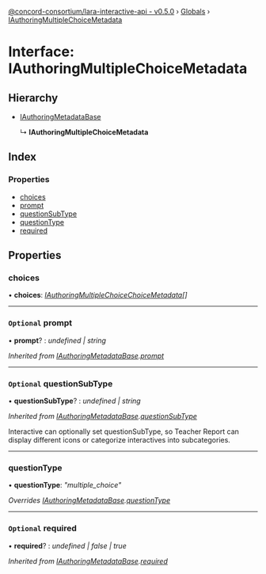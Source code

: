 [@concord-consortium/lara-interactive-api - v0.5.0](../README.md) › [Globals](../globals.md) › [IAuthoringMultipleChoiceMetadata](iauthoringmultiplechoicemetadata.md)

# Interface: IAuthoringMultipleChoiceMetadata

## Hierarchy

* [IAuthoringMetadataBase](iauthoringmetadatabase.md)

  ↳ **IAuthoringMultipleChoiceMetadata**

## Index

### Properties

* [choices](iauthoringmultiplechoicemetadata.md#choices)
* [prompt](iauthoringmultiplechoicemetadata.md#optional-prompt)
* [questionSubType](iauthoringmultiplechoicemetadata.md#optional-questionsubtype)
* [questionType](iauthoringmultiplechoicemetadata.md#questiontype)
* [required](iauthoringmultiplechoicemetadata.md#optional-required)

## Properties

###  choices

• **choices**: *[IAuthoringMultipleChoiceChoiceMetadata](iauthoringmultiplechoicechoicemetadata.md)[]*

___

### `Optional` prompt

• **prompt**? : *undefined | string*

*Inherited from [IAuthoringMetadataBase](iauthoringmetadatabase.md).[prompt](iauthoringmetadatabase.md#optional-prompt)*

___

### `Optional` questionSubType

• **questionSubType**? : *undefined | string*

*Inherited from [IAuthoringMetadataBase](iauthoringmetadatabase.md).[questionSubType](iauthoringmetadatabase.md#optional-questionsubtype)*

Interactive can optionally set questionSubType, so Teacher Report can display different icons
or categorize interactives into subcategories.

___

###  questionType

• **questionType**: *"multiple_choice"*

*Overrides [IAuthoringMetadataBase](iauthoringmetadatabase.md).[questionType](iauthoringmetadatabase.md#questiontype)*

___

### `Optional` required

• **required**? : *undefined | false | true*

*Inherited from [IAuthoringMetadataBase](iauthoringmetadatabase.md).[required](iauthoringmetadatabase.md#optional-required)*
